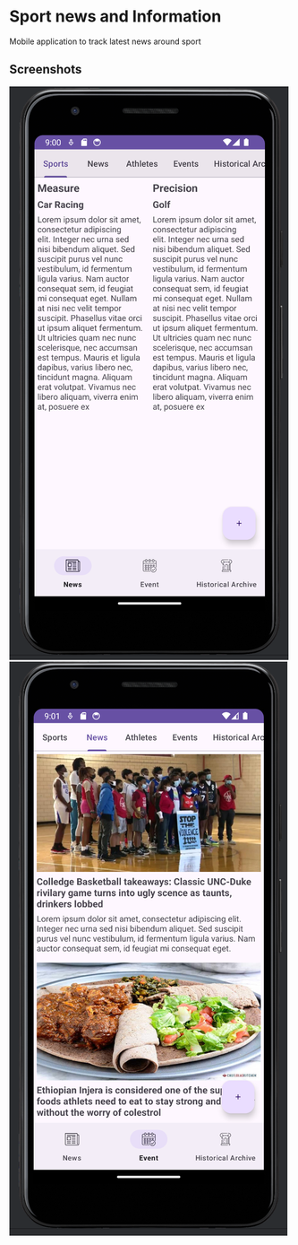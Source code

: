 # Sport news and Information

Mobile application to track latest news around sport

## Screenshots

![Home](./screenshorts/sports-fragment.png)
![News with pictures](./screenshorts/news-fragment.png)
